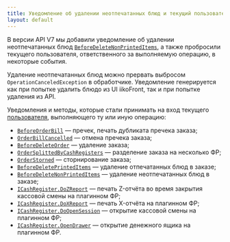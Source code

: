 ```yaml
---
title: Уведомление об удалении неотпечатанных блюд и текущий пользователь
layout: default
---
```


В версии API V7 мы добавили уведомление об удалении неотпечатанных блюд
[`BeforeDeleteNonPrintedItems`](https://iiko.github.io/front.api.sdk/v7/html/P_Resto_Front_Api_INotificationService_BeforeDeleteNonPrintedItems.htm),
а также пробросили текущего пользователя, ответственного за выполняемую операцию, в некоторые события.

Удаление неотпечатанных блюд можно прервать выбросом `OperationCanceledException` в обработчике.
Уведомление генерируется как при попытке удалить блюдо из UI iikoFront, так и при попытке удаления из API.

Уведомления и методы, которые стали принимать на вход текущего
[пользователя](https://iiko.github.io/front.api.sdk/v7/html/T_Resto_Front_Api_Data_Security_IUser.htm),
выполняющего ту или иную операцию:

- [`BeforeOrderBill`](https://iiko.github.io/front.api.sdk/v7/html/P_Resto_Front_Api_INotificationService_BeforeOrderBill.htm)
— пречек, печать дубликата пречека заказа;
- [`OrderBillCancelled`](https://iiko.github.io/front.api.sdk/v7/html/P_Resto_Front_Api_INotificationService_OrderBillCancelled.htm)
— отмена пречека заказа;
- [`BeforeDeleteOrder`](https://iiko.github.io/front.api.sdk/v7/html/P_Resto_Front_Api_INotificationService_BeforeDeleteOrder.htm)
— удаление заказа;
- [`OrderSplittedByCashRegisters`](https://iiko.github.io/front.api.sdk/v7/html/P_Resto_Front_Api_INotificationService_OrderSplittedByCashRegisters.htm)
— разделение заказа на несколько ФР;
- [`OrderStorned`](https://iiko.github.io/front.api.sdk/v7/html/P_Resto_Front_Api_INotificationService_OrderStorned.htm)
— сторнирование заказа;
- [`BeforeDeletePrintedItems`](https://iiko.github.io/front.api.sdk/v7/html/P_Resto_Front_Api_INotificationService_BeforeDeletePrintedItems.htm)
— удаление отпечатанных блюд в заказе;
- [`BeforeDeleteNonPrintedItems`](https://iiko.github.io/front.api.sdk/v7/html/P_Resto_Front_Api_INotificationService_BeforeDeleteNonPrintedItems.htm)
— удаление неотпечатанных блюд в заказе;
- [`ICashRegister.DoZReport`](https://iiko.github.io/front.api.sdk/v7/html/M_Resto_Front_Api_Devices_ICashRegister_DoZReport.htm)
— печать Z-отчёта во время закрытия кассовой смены на плагинном ФР;
- [`ICashRegister.DoXReport`](https://iiko.github.io/front.api.sdk/v7/html/M_Resto_Front_Api_Devices_ICashRegister_DoXReport.htm)
— печать X-отчёта на плагинном ФР;
- [`ICashRegister.DoOpenSession`](https://iiko.github.io/front.api.sdk/v7/html/M_Resto_Front_Api_Devices_ICashRegister_DoOpenSession.htm)
— открытие кассовой смены на плагинном ФР;
- [`ICashRegister.OpenDrawer`](https://iiko.github.io/front.api.sdk/v7/html/M_Resto_Front_Api_Devices_ICashRegister_OpenDrawer.htm)
— открытие денежного ящика на плагинном ФР.